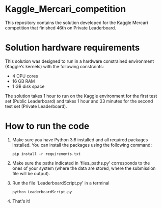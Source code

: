 # Kaggle_Mercari_competition

This repository contains the solution developed for the Kaggle Mercari competition that finished 46th on Private Leaderboard.

# Solution hardware requirements

This solution was designed to run in a hardware constrained environment (Kaggle's kernels) with the following constraints:
 * 4 CPU cores
 * 16 GB RAM
 * 1 GB disk space
 
The solution takes 1 hour to run on the Kaggle environment for the first test set (Public Leaderboard) and takes 1 hour and 33 minutes for the second test set (Private Leaderboard).

# How to run the code
1. Make sure you have Python 3.6 installed and all required packages installed. You can install the packages using the following command:
	```
	pip install -r requirements.txt
	```

2. Make sure the paths indicated in 'files_paths.py' corresponds to the ones of your system (where the data are stored, where the submission file will be output).
	
3. Run the file 'LeaderboardScript.py' in a terminal
	```
	python LeaderboardScript.py
	```
	
4. That's it!